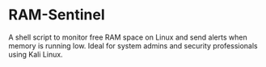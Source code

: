 # RAM-Sentinel
A shell script to monitor free RAM space on Linux and send alerts when memory is running low. Ideal for system admins and security professionals using Kali Linux. 
